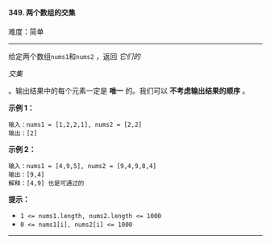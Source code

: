 #### 349. 两个数组的交集

难度：简单

---

给定两个数组`nums1`和`nums2` ，返回 _它们的_

_交集_

。输出结果中的每个元素一定是  **唯一**  的。我们可以  **不考虑输出结果的顺序**  。

**示例 1：**

```
输入：nums1 = [1,2,2,1], nums2 = [2,2]
输出：[2]
```

**示例 2：**

```
输入：nums1 = [4,9,5], nums2 = [9,4,9,8,4]
输出：[9,4]
解释：[4,9] 也是可通过的
```

**提示：**

* `1 <= nums1.length, nums2.length <= 1000`
* `0 <= nums1[i], nums2[i] <= 1000`

---

```Java
```
